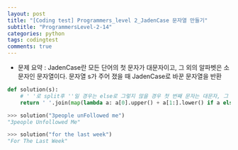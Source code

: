 ```yaml
---
layout: post
title: "[Coding test] Programmers_level 2_JadenCase 문자열 만들기"
subtitle: "ProgrammersLevel-2-14"
categories: python
tags: codingtest
comments: true
---
```


* 문제 요약 : JadenCase란 모든 단어의 첫 문자가 대문자이고, 그 외의 알파벳은 소문자인 문자열이다. 문자열 s가 주어 졌을 때 JadenCase로 바꾼 문자열을 반환

```python
def solution(s):
    # ' '로 split후 ''일 경우는 else로 그렇지 않을 경우 첫 번째 문자는 대문자, 그 뒤 문자는 소문자로 치환하고 join후 반환)
    return ' '.join(map(lambda a: a[0].upper() + a[1:].lower() if a else a, s.split(' ')))
```

```python
>>> solution("3people unFollowed me")
"3people Unfollowed Me"

>>> solution("for the last week")
"For The Last Week"
```